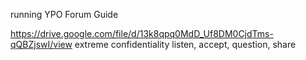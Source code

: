 running YPO Forum Guide

https://drive.google.com/file/d/13k8qpq0MdD_Uf8DM0CjdTms-qQBZjswI/view
extreme confidentiality 
listen, accept, question, share